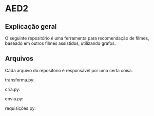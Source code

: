 # AED2

## Explicação geral
O seguinte repositório é uma ferramenta para recomendação de filmes, baseado em outros filmes assistidos, utilizando grafos.

## Arquivos
Cada arquivo do repositório é responsável por uma certa coisa.

transforma.py:

cria.py: 

envia.py:

requisições.py:
